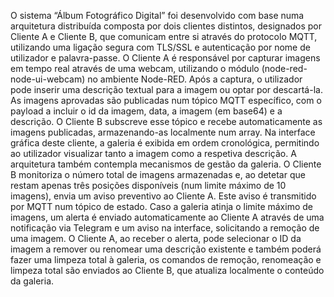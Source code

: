 O sistema “Álbum Fotográfico Digital” foi desenvolvido com base numa arquitetura distribuída composta por 
dois clientes distintos, designados por Cliente A e Cliente B, que comunicam entre si através do protocolo 
MQTT, utilizando uma ligação segura com TLS/SSL e autenticação por nome de utilizador e palavra-passe. 
O Cliente A é responsável por capturar imagens em tempo real através de uma webcam, utilizando o módulo 
(node-red-node-ui-webcam) no ambiente Node-RED. Após a captura, o utilizador pode inserir uma descrição 
textual para a imagem ou optar por descartá-la. As imagens aprovadas são publicadas num tópico MQTT 
específico, com o payload a incluir o id da imagem, data, a imagem (em base64) e a descrição. 
O Cliente B subscreve esse tópico e recebe automaticamente as imagens publicadas, armazenando-as 
localmente num array. Na interface gráfica deste cliente, a galeria é exibida em ordem cronológica, 
permitindo ao utilizador visualizar tanto a imagem como a respetiva descrição. 
A arquitetura também contempla mecanismos de gestão da galeria. O Cliente B monitoriza o número total 
de imagens armazenadas e, ao detetar que restam apenas três posições disponíveis (num limite máximo de 
10 imagens), envia um aviso preventivo ao Cliente A. Este aviso é transmitido por MQTT num tópico de 
estado. Caso a galeria atinja o limite máximo de imagens, um alerta é enviado automaticamente ao Cliente 
A através de uma notificação via Telegram e um aviso na interface, solicitando a remoção de uma imagem. 
O Cliente A, ao receber o alerta, pode selecionar o ID da imagem a remover ou renomear uma descrição 
existente e também poderá fazer uma limpeza total à galeria, os comandos de remoção, renomeação e 
limpeza total são enviados ao Cliente B, que atualiza localmente o conteúdo da galeria.
